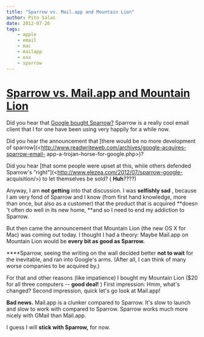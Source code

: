 ```yaml
---
title: "Sparrow vs. Mail.app and Mountain Lion"
author: Pito Salas
date: 2012-07-26
tags:
    - apple
    - email
    - mac
    - mailapp
    - osx
    - sparrow
---
```

# [Sparrow vs. Mail.app and Mountain Lion](None)




Did you hear that [Google bought Sparrow?](<http://sparrowmailapp.com>)
Sparrow is a really cool email client that I for one have been using very
happily for a while now.

Did you hear the announcement that [there would be no more development of
sparrow](<http://www.readwriteweb.com/archives/google-acquires-sparrow-email-
app-a-trojan-horse-for-google.php>)?

Did you hear [that some people were upset at this, while others defended
Sparrow's "right"](<http://www.elezea.com/2012/07/sparrow-google-
acquisition/>) to let themselves be sold? ( **Huh**????)

Anyway, I am **not getting** into that discussion. I was **selfishly sad** ,
because I am very fond of Sparrow and I know (from first hand knowledge, more
than once, but also as a customer) that the product that is acquired **doesn
't often do well in its new home, **and so I need to end my addiction to
Sparrow.

But then came the announcement that Mountain Lion (the new OS X for Mac) was
coming out today. I thought I had a theory: Maybe Mail.app on Mountain Lion
would be **every bit as good as Sparrow.**

****Sparrow, seeing the writing on the wall decided better **not to wait** for
the inevitable, and ran into Google's arms. (After all, I can think of many
worse companies to be acquired by.)

For that and other reasons (like impatience) I bought my Mountain Lion ($20
for all three computers -- **good deal!** ) First impression: Hmm, what's
changed? Second impression, quick let's go look at Mail.app!

**Bad news.** Mail.app is a clunker compared to Sparrow. It's slow to launch
and slow to work with compared to Sparrow. Sparrow works much more nicely with
GMail than Mail.app.

I guess I will **stick with Sparrow,** for now.


